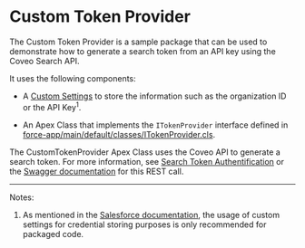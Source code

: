 # Custom Token Provider

The Custom Token Provider is a sample package that can be used to demonstrate how to generate a search token from an API key using the Coveo Search API.

It uses the following components:

- A [Custom Settings](https://developer.salesforce.com/docs/atlas.en-us.apexcode.meta/apexcode/apex_customsettings.htm) to store the information such as the organization ID or the API Key<sup>1</sup>.

- An Apex Class that implements the `ITokenProvider` interface defined in [force-app/main/default/classes/ITokenProvider.cls](../main/default/default/classes/ITokenProvider.cls).

The CustomTokenProvider Apex Class uses the Coveo API to generate a search token. For more information, see [Search Token Authentification](https://docs.coveo.com/en/56/) or the [Swagger documentation](https://platform.cloud.coveo.com/docs/?urls.primaryName=Search%20API#/Search%20V2/token) for this REST call.


----
Notes:
1. As mentioned in the [Salesforce documentation](https://developer.salesforce.com/docs/atlas.en-us.apexcode.meta/apexcode/apex_customsettings.htm), the usage of custom settings for credential storing purposes is only recommended for packaged code. 